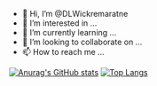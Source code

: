 - 👋 Hi, I’m @DLWickremaratne
- 👀 I’m interested in ...
- 🌱 I’m currently learning ...
- 💞️ I’m looking to collaborate on ...
- 📫 How to reach me ...


[![Anurag's GitHub stats](https://github-readme-stats.vercel.app/api?username=DLWickremaratne)](https://github.com/anuraghazra/github-readme-stats) [![Top Langs](https://github-readme-stats.vercel.app/api/top-langs/?username=DLWickremaratne&layout=compact)](https://github.com/anuraghazra/github-readme-stats)



<!---
DLWickremaratne/DLWickremaratne is a ✨ special ✨ repository because its `README.md` (this file) appears on your GitHub profile.
You can click the Preview link to take a look at your changes.
--->
